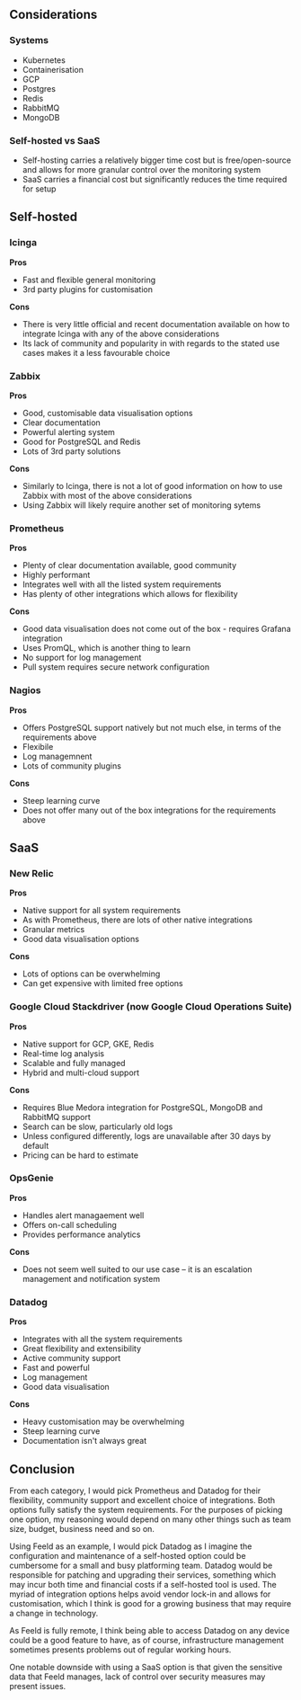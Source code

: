 
## Considerations

### Systems

- Kubernetes
- Containerisation
- GCP
- Postgres
- Redis
- RabbitMQ
- MongoDB

### Self-hosted vs SaaS

- Self-hosting carries a relatively bigger time cost but is free/open-source and allows for more granular control over the monitoring system
- SaaS carries a financial cost but significantly reduces the time required for setup


## Self-hosted

### Icinga

**Pros**

- Fast and flexible general monitoring
- 3rd party plugins for customisation

**Cons**

- There is very little official and recent documentation available on how to integrate Icinga with any of the above considerations
- Its lack of community and popularity in with regards to the stated use cases makes it a less favourable choice

### Zabbix

**Pros**

- Good, customisable data visualisation options
- Clear documentation
- Powerful alerting system
- Good for PostgreSQL and Redis
- Lots of 3rd party solutions

**Cons**

- Similarly to Icinga, there is not a lot of good information on how to use Zabbix with most of the above considerations
- Using Zabbix will likely require another set of monitoring sytems

### Prometheus

**Pros**

- Plenty of clear documentation available, good community
- Highly performant
- Integrates well with all the listed system requirements
- Has plenty of other integrations which allows for flexibility

**Cons**

- Good data visualisation does not come out of the box - requires Grafana integration
- Uses PromQL, which is another thing to learn
- No support for log management
- Pull system requires secure network configuration 

### Nagios

**Pros**

- Offers PostgreSQL support natively but not much else, in terms of the requirements above
- Flexibile
- Log managemnent
- Lots of community plugins

**Cons**

- Steep learning curve
- Does not offer many out of the box integrations for the requirements above


## SaaS

### New Relic

**Pros**

- Native support for all system requirements
- As with Prometheus, there are lots of other native integrations
- Granular metrics
- Good data visualisation options

**Cons**

- Lots of options can be overwhelming
- Can get expensive with limited free options

### Google Cloud Stackdriver (now Google Cloud Operations Suite)

**Pros**

- Native support for GCP, GKE, Redis
- Real-time log analysis
- Scalable and fully managed
- Hybrid and multi-cloud support

**Cons**

- Requires Blue Medora integration for PostgreSQL, MongoDB and RabbitMQ support
- Search can be slow, particularly old logs
- Unless configured differently, logs are unavailable after 30 days by default
- Pricing can be hard to estimate

### OpsGenie

**Pros**

- Handles alert managaement well
- Offers on-call scheduling
- Provides performance analytics

**Cons**

- Does not seem well suited to our use case – it is an escalation management and notification system

### Datadog

**Pros**

- Integrates with all the system requirements
- Great flexibility and extensibility
- Active community support
- Fast and powerful 
- Log management
- Good data visualisation

**Cons**

- Heavy customisation may be overwhelming
- Steep learning curve
- Documentation isn't always great


## Conclusion

From each category, I would pick Prometheus and Datadog for their flexibility, community support and excellent choice of integrations. Both options fully satisfy the system requirements. For the purposes of picking one option, my reasoning would depend on many other things such as team size, budget, business need and so on.

Using Feeld as an example, I would pick Datadog as I imagine the configuration and maintenance of a self-hosted option could be cumbersome for a small and busy platforming team. Datadog would be responsible for patching and upgrading their services, something which may incur both time and financial costs if a self-hosted tool is used. The myriad of integration options helps avoid vendor lock-in and allows for customisation, which I think is good for a growing business that may require a change in technology.

As Feeld is fully remote, I think being able to access Datadog on any device could be a good feature to have, as of course, infrastructure management sometimes presents problems out of regular working hours.

One notable downside with using a SaaS option is that given the sensitive data that Feeld manages, lack of control over security measures may present issues.

